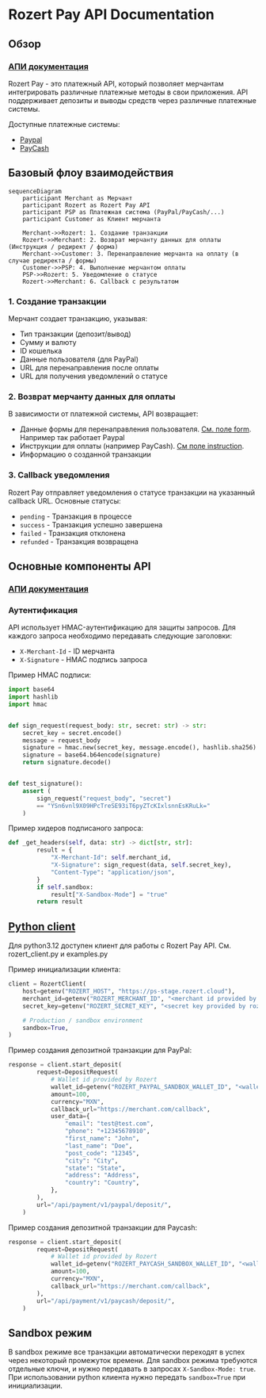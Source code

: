 # Rozert Pay API Documentation

## Обзор

### [АПИ документация](https://ps-stage.rozert.cloud/redoc/public)

Rozert Pay - это платежный API, который позволяет мерчантам интегрировать различные платежные методы в свои
приложения. API поддерживает депозиты и выводы средств через различные платежные системы.

Доступные платежные системы:

* [Paypal](https://ps-stage.rozert.cloud/redoc/public/#tag/PayPal)
* [PayCash](https://ps-stage.rozert.cloud/redoc/public/#tag/PayCash)

## Базовый флоу взаимодействия

```mermaid
sequenceDiagram
    participant Merchant as Мерчант
    participant Rozert as Rozert Pay API
    participant PSP as Платежная система (PayPal/PayCash/...)
    participant Customer as Клиент мерчанта

    Merchant->>Rozert: 1. Создание транзакции
    Rozert->>Merchant: 2. Возврат мерчанту данных для оплаты (Инструкция / редирект / форма)
    Merchant->>Customer: 3. Перенаправление мерчанта на оплату (в случае редиректа / формы)
    Customer->>PSP: 4. Выполнение мерчантом оплаты
    PSP->>Rozert: 5. Уведомление о статусе
    Rozert->>Merchant: 6. Callback с результатом
```

### 1. Создание транзакции

Мерчант создает транзакцию, указывая:
- Тип транзакции (депозит/вывод)
- Сумму и валюту
- ID кошелька
- Данные пользователя (для PayPal)
- URL для перенаправления после оплаты
- URL для получения уведомлений о статусе

### 2. Возврат мерчанту данных для оплаты

В зависимости от платежной системы, API возвращает:

- Данные формы для перенаправления пользователя. [См. поле form](https://ps-stage.rozert.cloud/redoc/public/#tag/Transactions/operation/transaction_retrieve).
  Например так работает Paypal
- Инструкции для оплаты (например PayCash). [См поле instruction](https://ps-stage.rozert.cloud/redoc/public/#tag/Transactions/operation/transaction_retrieve).
- Информацию о созданной транзакции

### 3. Callback уведомления

Rozert Pay отправляет уведомления о статусе транзакции на указанный callback URL. Основные статусы:
- `pending` - Транзакция в процессе
- `success` - Транзакция успешно завершена
- `failed` - Транзакция отклонена
- `refunded` - Транзакция возвращена

## Основные компоненты API

### [АПИ документация](https://ps-stage.rozert.cloud/redoc/public)

### Аутентификация

API использует HMAC-аутентификацию для защиты запросов. Для каждого запроса необходимо передавать следующие заголовки:
- `X-Merchant-Id` - ID мерчанта
- `X-Signature` - HMAC подпись запроса

Пример HMAC подписи:

```python
import base64
import hashlib
import hmac


def sign_request(request_body: str, secret: str) -> str:
    secret_key = secret.encode()
    message = request_body
    signature = hmac.new(secret_key, message.encode(), hashlib.sha256).digest()
    signature = base64.b64encode(signature)
    return signature.decode()


def test_signature():
    assert (
        sign_request("request_body", "secret")
        == "YSn6vnl9X09HPcTreSE93iT6pyZTcKIxlsnnEsKRuLk="
    )
```

Пример хидеров подписаного запроса:

```python
def _get_headers(self, data: str) -> dict[str, str]:
        result = {
            "X-Merchant-Id": self.merchant_id,
            "X-Signature": sign_request(data, self.secret_key),
            "Content-Type": "application/json",
        }
        if self.sandbox:
            result["X-Sandbox-Mode"] = "true"
        return result
```


## [Python client](https://github.com/nvnv/rozert-python-client/blob/main/rozert_client.py)

Для python3.12 доступен клиент для работы с Rozert Pay API.
См. rozert_client.py и examples.py

Пример инициализации клиента:

```python
client = RozertClient(
    host=getenv("ROZERT_HOST", "https://ps-stage.rozert.cloud"),
    merchant_id=getenv("ROZERT_MERCHANT_ID", "<merchant id provided by rozert>"),
    secret_key=getenv("ROZERT_SECRET_KEY", "<secret key provided by rozert>"),

    # Production / sandbox environment
    sandbox=True,
)
```

Пример создания депозитной транзакции для PayPal:

```python
response = client.start_deposit(
        request=DepositRequest(
            # Wallet id provided by Rozert
            wallet_id=getenv("ROZERT_PAYPAL_SANDBOX_WALLET_ID", "<wallet id provided by rozert>"),
            amount=100,
            currency="MXN",
            callback_url="https://merchant.com/callback",
            user_data={
                "email": "test@test.com",
                "phone": "+12345678910",
                "first_name": "John",
                "last_name": "Doe",
                "post_code": "12345",
                "city": "City",
                "state": "State",
                "address": "Address",
                "country": "Country",
            },
        ),
        url="/api/payment/v1/paypal/deposit/",
    )
```


Пример создания депозитной транзакции для Paycash:

```python
response = client.start_deposit(
        request=DepositRequest(
            # Wallet id provided by Rozert
            wallet_id=getenv("ROZERT_PAYCASH_SANDBOX_WALLET_ID", "<wallet id provided by rozert>"),
            amount=100,
            currency="MXN",
            callback_url="https://merchant.com/callback",
        ),
        url="/api/payment/v1/paycash/deposit/",
    )
```


## Sandbox режим

В sandbox режиме все транзакции автоматически переходят в успех через некоторый промежуток времени.
Для sandbox режима требуются отдельные ключи, и нужно передавать в запросах `X-Sandbox-Mode: true`.
При использовании python клиента нужно передать `sandbox=True` при инициализации.
